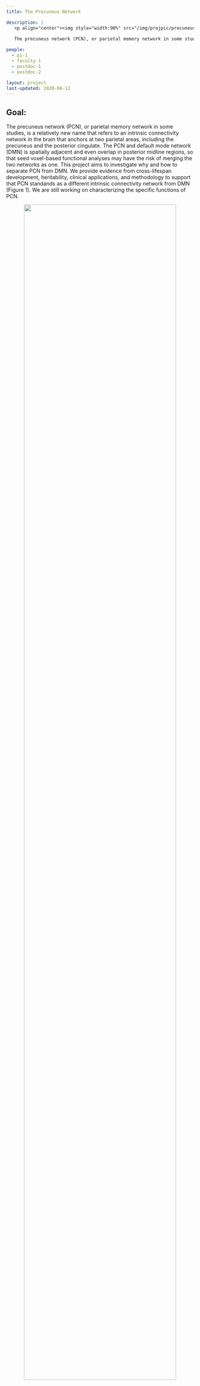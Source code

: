 ```yaml
---
title: The Precuneus Network

description: |
   <p align="center"><img style="width:90%" src="/img/projpic/precuneus_network.png"></p>
  
   The precuneus network (PCN), or parietal memory network in some studies, refers to an intrinsic connectivity network anchors at the dorsal precuneus and the ventral posterior cingulate. In previous methodological studies, we discovered that this network and the default mode network (DMN) could be separated using ICA, and the PCN and DMN exhibited different cross-lifespan changes (Yang et al., 2012; 2014). This project aims to investigate why and how to separate PCN from DMN. We provide evidence from cross-lifespan development, heritability, clinical applications, and methodology to support that PCN stands as a different intrinsic connectivity network from DMN. Please see the "Read more" for a series of findings regarding this topic. We are still working on characterizing the specific functions of PCN.  

people:
  - pi-1
  - faculty-1
  - postdoc-1
  - postdoc-2

layout: project
last-updated: 2020-08-12
---
```


## Goal:

The precuneus network (PCN), or parietal memory network in some studies, is a relatively new name that refers to an intrinsic connectivity network in the brain that anchors at two parietal areas, including the precuneus and the posterior cingulate. The PCN and default mode network (DMN) is spatially adjacent and even overlap in posterior midline regions, so that seed voxel-based functional analyses may have the risk of merging the two networks as one. This project aims to investigate why and how to separate PCN from DMN. We provide evidence from cross-lifespan development, heritability, clinical applications, and methodology to support that PCN standands as a different intrinsic connectivity network from DMN (Figure 1). We are still working on characterizing the specific functions of PCN.

<p align="center"><img style="width:90%" src="/img/projpic/PCN_summary.png"></p>
<p align="center"><b>Figure 1.</b> A summary of our findings on differences between PCN and DMN</p>

## Finding 1: Lifespan development

During the development of functional network-informed subject-community detetion algorithm (gRAICAR, Yang et al., 2012), we found an instrinsic connectivity network centered at the precuneus represents an individual similarity pattern that reflects age differences of subjects (see Figure 1 below). Importantly, this PCN is separatable from the DMN that exhibited consistency across individuals regardless of age (see Figure 2)

<p align="center"><img style="width:90%" src="/img/projpic/PCN_individual_differences.png"></p>
<p align="center"><b>Figure 2.</b> A precuneus network representing individual difference that distinguishes young and old subjects.</p>

<p align="center"><img style="width:90%" src="/img/projpic/patterninDMN_PCN.png"></p>
<p align="center"><b>Figure 3.</b> DMN and PCN reflects different patterns of inter-subject consistency.</p>

We further investigated the difference between PCN and DMN in a cross-lifespan neuroimaging dataset. In 126 subjects (age 7-85), we found that PCN is more consistent between young subjects than between elder ones, while DMN is consistent across the lifespan. Therefore, we proposed that the two intrinsic networks, although they may overlap in some part of the precuneus, should be considered separately, because they exhibit different cross-lifespan development (Figure 4). See details in Yang et al. 2014a.

<p align="center"><img style="width:90%" src="/img/projpic/PCN_proposed_separation.png"></p>
<p align="center"><b>Figure 4.</b> Proposed spatial separation of PCN (PCU ICN in figuree) and DMN.</p>

## Finding 2: Heritability

In a twin study with resting-state fMRI data from 200 pairs of twins, we estimated the heritability of the activity levels of seven major intrinsic connectivity networks as well as their functional network connectivity. We found that the activity level of PCN is the most heritable (51%), and that of DMN is not as heritable (23%). Further, the functional network connectivity between PCN and all other networks exhibited significant environmental dependence. These results suggest that the PCN carries a different heritability background from DMN (Figure 5). See details in Yang et al., 2016.

<p align="center"><img style="width:90%" src="/img/projpic/hertiability_estimation.png"></p>
<p align="center"><b>Figure 5.</b> Hertiability estimation of activity level and connectivity of intrinsic connectivity networks</p>

## Finding 3: Abnormality in AD

We investigated the clinical benefit of considering PCN and DMN as different intrinsic connectivity networks. In a neuroimaging study comparing resting-state networks between Alzheimer's Disease and healthy aging populations, we found that the integrity of PCN had an effect size (cohen's d = 1.24) in differentiating the two populations, while DMN had an effect size of 0.76 (Figure 6). These findings support that the PCN and DMN play different roles in the neurodegeneration progress in Alzheimer's Disease. See details in Hu et al., 2019.

<p align="center"><img style="width:90%" src="/img/projpic/higher_effectsize.png"></p>
<p align="center"><b>Figure 6.</b> PCN has a higher effect size than DMN in distinguishing Alzheimer's Disease and healthy aging samples.</p>

## Finding 4: Abnormality in Schizophrenia with Auditory Hallucinations

In a sample of first-episode drug-naive schizophrenia patients and matched healthy controls, we found that the functional connectivity within PCN distinguishes the schizophrenia patients with auditory hallucinations from those without auditory hallucinations and the healthy controls. In contrast, we did not detect a significant inter-group difference in the functional connectivity of DMN. These findings support different roles of PCN and DMN in functional connectivity deficits in schizophrenia (Figure 7). See Guo et al., 2020, for details.

<p align="center"><img style="width:90%" src="/img/projpic/selective_deficts.png"></p>
<p align="center"><b>Figure 7.</b> PCN (PMN in this figure) exhibits seletive deficits in schzophrenia patients with auditory hallucinations (AH+ in this figure).</p>

## Finding 5: Resposes to naturalistic stimuli

We compared the activity levels of PCN and DMN when subjects are watching a movie and its temporally shuffled version. We found: (1) scrambling the contextual information altered the fluctuation level of DMN and PCN in reversed ways (Figure 8); (2) compared to DMN, the FC within PCN showed significantly higher sensitivity to the contextual continuity; (3) PCN exhibited a significantly stronger functional network connectivity with the primary visual regions than DMN. These findings provide evidence for the distinct functional roles of PCN and DMN in processing context-rich information. See Deng et al., 2019, for details.

<p align="center"><img style="width:90%" src="/img/projpic/activity_levels.png"></p>
<p align="center"><b>Figure 8.</b> Activity levels when watching a normal movie and the random-shuffled version reveal different roles of PCN (PCUN in this figure) and DMN in real-life information processing.</p>

## Finding 6: Methodology to separate PCN and DMN

Since there may be spatial overlap at the precuneus between PCN and DMN, seed-based functional connectivity usually merges the two networks. Spatial independent component analysis (ICA) has shown the capability to separate the two networks into two spatial components (Yang et al., 2012; 2014a; 2014b; 2015; 2016; Wang et al., 2018; Hu et al., 2019; Guo et al., 2020). However, the results of ICA depend on two key parameters, number of components and smoothness of data. We found that a combination of low-level spatial smoothing and a high number of components can reliably separate the PCN and DMN in three commonly used group-level ICA algorithms. See Hu et al., 2016, for details.
